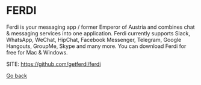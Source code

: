 # FERDI
 
 Ferdi is your messaging app / former Emperor of Austria and combines 
 chat & messaging services into one application. Ferdi currently supports
 Slack, WhatsApp, WeChat, HipChat, Facebook Messenger, Telegram, Google
 Hangouts, GroupMe, Skype and many more. You can download Ferdi for free
 for Mac & Windows.
 
 SITE: https://github.com/getferdi/ferdi

 [Go back](https://portable-linux-apps.github.io/apps.html)
